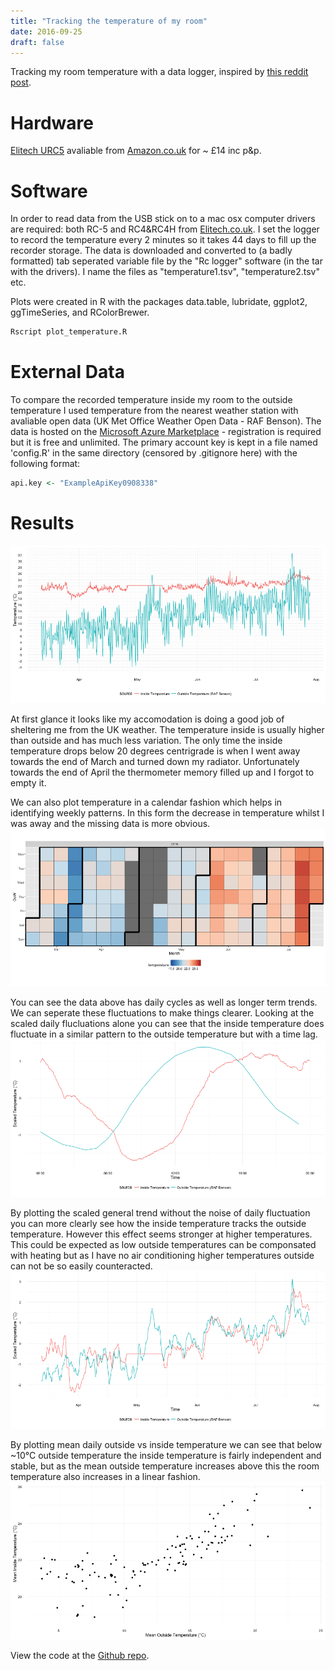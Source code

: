 ```yaml
---
title: "Tracking the temperature of my room"
date: 2016-09-25
draft: false
---
```


Tracking my room temperature with a data logger, inspired by [this reddit post](https://www.reddit.com/r/dataisbeautiful/comments/47xgos/how_cold_is_my_nyc_apartment_oc/).

# Hardware
[Elitech URC5](http://www.elitech.uk.com/temperature_logger/Elitech_USB_Temperature_Data_logger_RC_5_147.html) avaliable from [Amazon.co.uk](https://www.amazon.co.uk/dp/B00MQSCZF2/) for ~ £14 inc p&p.

# Software
In order to read data from the USB stick on to a mac osx computer drivers are required: both RC-5 and RC4&RC4H from [Elitech.co.uk](http://www.elitech.uk.com/software.html).
I set the logger to record the temperature every 2 minutes so it takes 44 days to fill up the recorder storage. The data is downloaded and converted to (a badly formatted) tab seperated variable file by the "Rc logger" software (in the tar with the drivers). I name the files as "temperature1.tsv", "temperature2.tsv" etc.

Plots were created in R with the packages data.table, lubridate, ggplot2, ggTimeSeries, and RColorBrewer.
```bash
Rscript plot_temperature.R
```

# External Data
To compare the recorded temperature inside my room to the outside temperature I used temperature from the nearest weather station with avaliable open data (UK Met Office Weather Open Data - RAF Benson). The data is hosted on the [Microsoft Azure Marketplace](https://datamarket.azure.com/dataset/datagovuk/metofficeweatheropendata) - registration is required but it is free and unlimited. The primary account key is kept in a file named 'config.R' in the same directory (censored by .gitignore here) with the following format:

```R
api.key <- "ExampleApiKey0908338"
```

# Results

![Plot of Temperature over Time](plots/temperature.png)

At first glance it looks like my accomodation is doing a good job of sheltering me from the UK weather. The temperature inside is usually higher than outside and has much less variation. The only time the inside temperature drops below 20 degrees centrigrade is when I went away towards the end of March and turned down my radiator. Unfortunately towards the end of April the thermometer memory filled up and I forgot to empty it.

We can also plot temperature in a calendar fashion which helps in identifying weekly patterns. In this form the decrease in temperature whilst I was away and the missing data is more obvious.
![Plot of Temperature over Time](plots/temperature_calendar.png)

You can see the data above has daily cycles as well as longer term trends. We can seperate these fluctuations to make things clearer. Looking at the scaled daily flucluations alone you can see that the inside temperature does fluctuate in a similar pattern to the outside temperature but with a time lag.
![Plot of Temperature over Time](plots/daily_cycle.png)

By plotting the scaled general trend without the noise of daily fluctuation you can more clearly see how the inside temperature tracks the outside temperature. However this effect seems stronger at higher temperatures. This could be expected as low outside temperatures can be componsated with heating but as I have no air conditioning higher temperatures outside can not be so easily counteracted.
![Plot of Temperature over Time](plots/co_trend.png)

By plotting mean daily outside vs inside temperature we can see that below ~10°C outside temperature the inside temperature is fairly independent and stable, but as the mean outside temperature increases above this the room temperature also increases in a linear fashion.
![Plot of Temperature over Time](plots/temperature_regression.png)

View the code at the [Github repo](https://github.com/daniel-wells/temperature-tracker).
